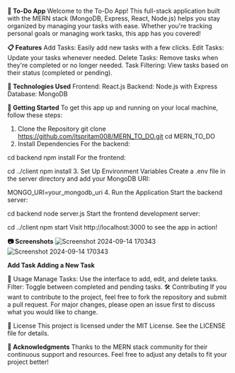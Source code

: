 **🚀 To-Do App** 
Welcome to the To-Do App! This full-stack application built with the MERN stack (MongoDB, Express, React, Node.js) helps you stay organized by managing your tasks with ease. Whether you're tracking personal goals or managing work tasks, this app has you covered!

**📋 Features**
Add Tasks: Easily add new tasks with a few clicks.
Edit Tasks: Update your tasks whenever needed.
Delete Tasks: Remove tasks when they're completed or no longer needed.
Task Filtering: View tasks based on their status (completed or pending).

**🔧 Technologies Used**
Frontend: React.js
Backend: Node.js with Express
Database: MongoDB


**🚀 Getting Started**
To get this app up and running on your local machine, follow these steps:

1. Clone the Repository
git clone https://github.com/itspritam008/MERN_TO_DO.git
cd MERN_TO_DO
2. Install Dependencies
For the backend:

cd backend
npm install
For the frontend:

cd ../client
npm install
3. Set Up Environment Variables
Create a .env file in the server directory and add your MongoDB URI:

MONGO_URI=your_mongodb_uri
4. Run the Application
Start the backend server:

cd backend
node server.js
Start the frontend development server:

cd ../client
npm start
Visit http://localhost:3000 to see the app in action!

**📷 Screenshots**
![Screenshot 2024-09-14 170343](https://github.com/user-attachments/assets/1fd2b8a6-e822-431c-8524-5cbcd16486ed)
![Screenshot 2024-09-14 170343](https://github.com/user-attachments/assets/dee54ef8-4f91-4bf1-9301-cc97671abac4)


**Add Task Adding a New Task**

📝 Usage
Manage Tasks: Use the interface to add, edit, and delete tasks.
Filter: Toggle between completed and pending tasks.
🛠️ Contributing
If you want to contribute to the project, feel free to fork the repository and submit a pull request. For major changes, please open an issue first to discuss what you would like to change.

📄 License
This project is licensed under the MIT License. See the LICENSE file for details.

**🤝 Acknowledgments**
Thanks to the MERN stack community for their continuous support and resources.
Feel free to adjust any details to fit your project better!
